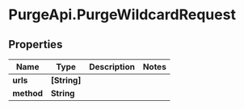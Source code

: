 # PurgeApi.PurgeWildcardRequest

## Properties

Name | Type | Description | Notes
------------ | ------------- | ------------- | -------------
**urls** | **[String]** |  | 
**method** | **String** |  | 


